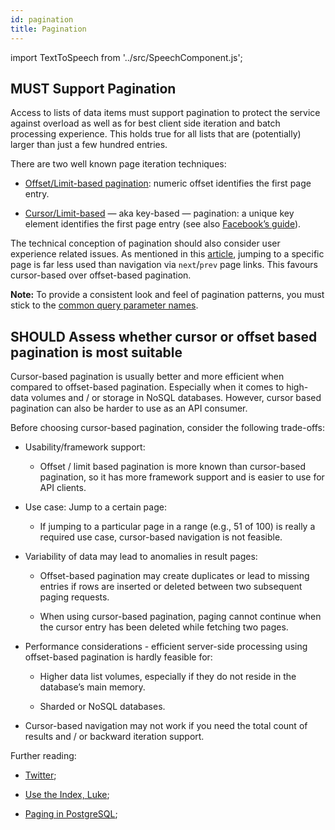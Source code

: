 ```yaml
---
id: pagination
title: Pagination
---
```

import TextToSpeech from '../src/SpeechComponent.js';

<TextToSpeech>

## MUST Support Pagination

Access to lists of data items must support pagination to protect the service against overload as well as for best client side iteration and batch processing experience. This holds true for all lists that are (potentially) larger than just a few hundred entries.

There are two well known page iteration techniques:

  - [Offset/Limit-based pagination](https://developer.infoconnect.com/paging-results): numeric offset identifies the first page entry.

  - [Cursor/Limit-based](https://dev.twitter.com/overview/api/cursoring) — aka key-based — pagination: a unique key element identifies the first page entry (see also [Facebook’s guide](https://developers.facebook.com/docs/graph-api/using-graph-api/v2.4#paging)).

The technical conception of pagination should also consider user experience related issues. As mentioned in this
[article](https://www.smashingmagazine.com/2016/03/pagination-infinite-scrolling-load-more-buttons/), jumping to a specific page is far less used than navigation via `next`/`prev` page links. This favours cursor-based over offset-based pagination.

**Note:** To provide a consistent look and feel of pagination patterns, you must stick to the [common query parameter names](naming_conventions.md#must-stick-to-conventional-query-parameters).

## SHOULD Assess whether cursor or offset based pagination is most suitable

Cursor-based pagination is usually better and more efficient when compared to offset-based pagination. Especially when it comes to high-data volumes and / or storage in NoSQL databases. However, cursor based pagination can also be harder to use as an API consumer.

Before choosing cursor-based pagination, consider the following trade-offs:

  - Usability/framework support:
    
      - Offset / limit based pagination is more known than cursor-based pagination, so it has more framework support and is easier to use for API clients.

  - Use case: Jump to a certain page:
    
      - If jumping to a particular page in a range (e.g., 51 of 100) is really a required use case, cursor-based navigation is not feasible.

  - Variability of data may lead to anomalies in result pages:
    
      - Offset-based pagination may create duplicates or lead to missing entries if rows are inserted or deleted between two subsequent paging requests.
    
      - When using cursor-based pagination, paging cannot continue when the cursor entry has been deleted while fetching two pages.

  - Performance considerations - efficient server-side processing using offset-based pagination is hardly feasible for:
    
      - Higher data list volumes, especially if they do not reside in the database’s main memory.
    
      - Sharded or NoSQL databases.

  - Cursor-based navigation may not work if you need the total count of results and / or backward iteration support.

Further reading:

  - [Twitter](https://dev.twitter.com/rest/public/timelines);

  - [Use the Index, Luke](http://use-the-index-luke.com/no-offset);

  - [Paging in PostgreSQL](https://www.citusdata.com/blog/1872-joe-nelson/409-five-ways-paginate-postgres-basic-exotic);

</TextToSpeech>